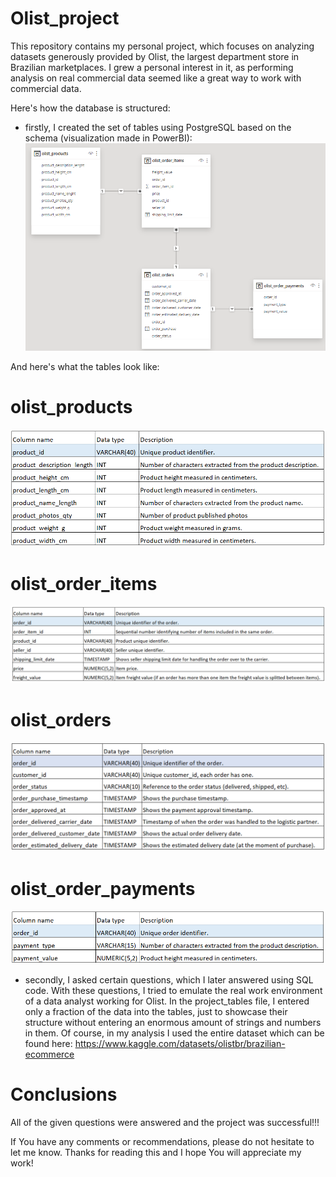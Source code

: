 # Olist_project
This repository contains my personal project, which focuses on analyzing datasets generously provided by Olist, the largest department store in Brazilian marketplaces. I grew a personal interest in it, as performing analysis on real commercial data seemed like a great way to work with commercial data.

Here's how the database is structured:
- firstly, I created the set of tables using PostgreSQL based on the schema (visualization made in PowerBI):
![](images/Project_schema.png)

And here's what the tables look like:
# olist_products
![](images/products_table.png)

# olist_order_items
![](images/orders_items_table.png)

# olist_orders
![](images/orders_table.png)

# olist_order_payments
![](images/payments_table.png)

- secondly, I asked certain questions, which I later answered using SQL code. With these questions, I tried to emulate the real work environment of a data analyst working for Olist.
In the project_tables file, I entered only a fraction of the data into the tables, just to showcase their structure without entering an enormous amount of strings and numbers in them. Of course, in my analysis I used the entire dataset which can be found here:
https://www.kaggle.com/datasets/olistbr/brazilian-ecommerce

# Conclusions

All of the given questions were answered and the project was successful!!! 

If You have any comments or recommendations, please do not hesitate to let me know.
Thanks for reading this and I hope You will appreciate my work!


